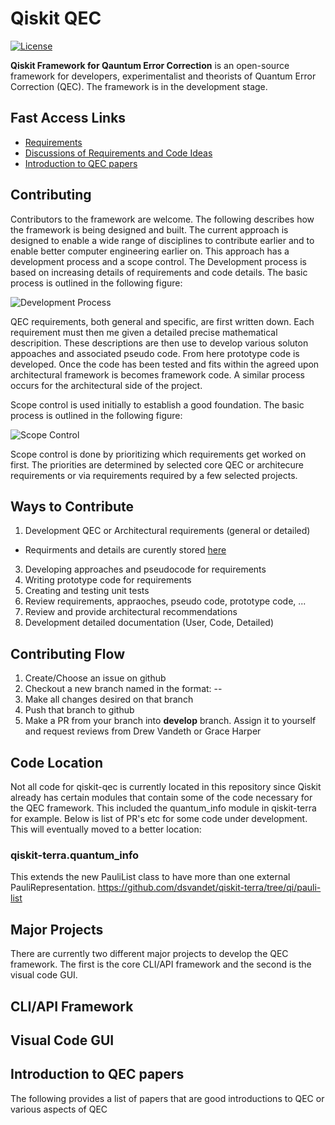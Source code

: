 # Qiskit QEC
[![License](https://img.shields.io/github/license/Qiskit/qiskit-terra.svg?style=popout-square)](https://opensource.org/licenses/Apache-2.0)

**Qiskit Framework for Qauntum Error Correction** is an open-source framework for developers, experimentalist and theorists of Quantum Error Correction (QEC). The framework is in the development stage.

## Fast Access Links

- [Requirements](https://github.com/Qiskit/qiskit-qec/blob/develop/docs/Requirements.md)
- [Discussions of Requirements and Code Ideas](https://github.com/Qiskit/qiskit-qec/discussions)
- [Introduction to QEC papers](#introduction-to-qec-papers)

## Contributing 

Contributors to the framework are welcome. The following describes how the framework is being designed and built. The current approach is designed to enable a wide range of disciplines to contribute earlier and to enable better computer engineering earlier on. This approach has a development process and a scope control. The Development process is based on increasing details of requirements and code details. The basic process is outlined in the following figure:

![Development Process](https://github.com/Qiskit/qiskit-qec/blob/develop/docs/images/DevelopmentProcessv1.png?raw=true "Development Process")

QEC requirements, both general and specific, are first written down. Each requirement must then me given a detailed precise mathematical descripition. These descriptions are then use to develop various soluton appoaches and associated pseudo code. From here prototype code is developed. Once the code has been tested and fits within the agreed upon architectural framework is becomes framework code. A similar process occurs for the architectural side of the project.

Scope control is used initially to establish a good foundation.  The basic process is outlined in the following figure:

![Scope Control](https://github.com/Qiskit/qiskit-qec/blob/develop/docs/images/ScopeControlv1.png?raw=true "Scope Control")

Scope control is done by prioritizing which requirements get worked on first. The priorities are determined by selected core QEC or architecure requirements or via requirements required by a few selected projects.



## Ways to Contribute

1. Development QEC or Architectural requirements (general or detailed)
  - Requirments and details are curently stored [here](https://github.com/Qiskit/qiskit-qec/blob/develop/docs/Requirements.md)
3. Developing approaches and pseudocode for requirements
4. Writing prototype code for requirements
5. Creating and testing unit tests
6. Review requirements, appraoches, pseudo code, prototype code, ...
7. Review and provide architectural recommendations
8. Development detailed documentation (User, Code, Detailed)

## Contributing Flow
1. Create/Choose an issue on github
2. Checkout a new branch named in the format: <issue-number>-<short>-<description>
3. Make all changes desired on that branch
4. Push that branch to github
5. Make a PR from your branch into **develop** branch. Assign it to yourself and request reviews from Drew Vandeth or Grace Harper

## Code Location

Not all code for qiskit-qec is currently located in this repository since Qiskit already has certain modules that contain some of the code necessary for the QEC framework. This included the quantum_info module in qiskit-terra for example. Below is list of PR's etc for some code under development. This will eventually moved to a better location:

### qiskit-terra.quantum_info

This extends the new PauliList class to have more than one external PauliRepresentation.
https://github.com/dsvandet/qiskit-terra/tree/qi/pauli-list


## Major Projects

There are currently two different major projects to develop the QEC framework. The first is the core CLI/API framework and the second is the visual code GUI.


## CLI/API Framework

## Visual Code GUI

## Introduction to QEC papers

The following provides a list of papers that are good introductions to QEC or various aspects of QEC


